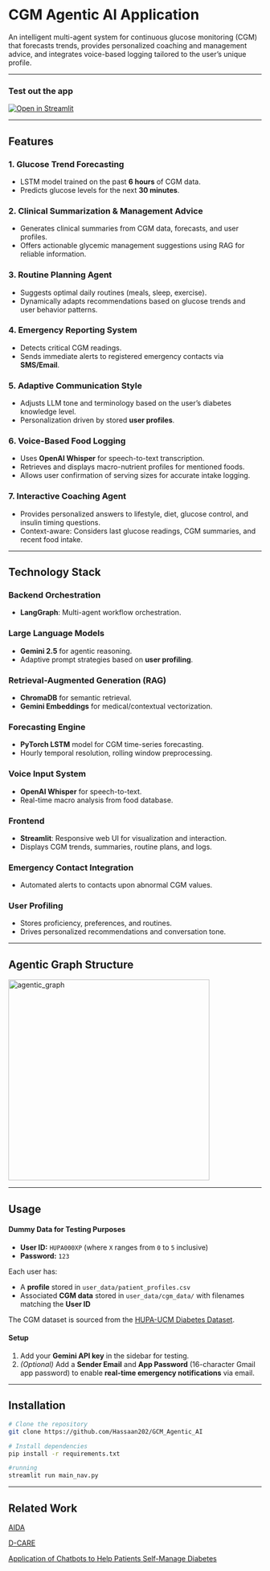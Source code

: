 # CGM Agentic AI Application

An intelligent multi-agent system for continuous glucose monitoring (CGM) that forecasts trends, provides personalized coaching and management advice, and integrates voice-based logging tailored to the user’s unique profile.

---

### Test out the app

<p>
  <a href="https://gcmagenticai-9bfwiufmadlsyhesphs4hi.streamlit.app/" target="_blank">
    <img src="https://static.streamlit.io/badges/streamlit_badge_black_white.svg" alt="Open in Streamlit"/>
  </a>
</p>

---
## Features

### **1. Glucose Trend Forecasting**
- LSTM model trained on the past **6 hours** of CGM data.
- Predicts glucose levels for the next **30 minutes**.

### **2. Clinical Summarization & Management Advice**
- Generates clinical summaries from CGM data, forecasts, and user profiles.
- Offers actionable glycemic management suggestions using RAG for reliable information.

### **3. Routine Planning Agent**
- Suggests optimal daily routines (meals, sleep, exercise).
- Dynamically adapts recommendations based on glucose trends and user behavior patterns.

### **4. Emergency Reporting System**
- Detects critical CGM readings.
- Sends immediate alerts to registered emergency contacts via **SMS/Email**.

### **5. Adaptive Communication Style**
- Adjusts LLM tone and terminology based on the user’s diabetes knowledge level.
- Personalization driven by stored **user profiles**.

### **6. Voice-Based Food Logging**
- Uses **OpenAI Whisper** for speech-to-text transcription.
- Retrieves and displays macro-nutrient profiles for mentioned foods.
- Allows user confirmation of serving sizes for accurate intake logging.

### **7. Interactive Coaching Agent**
- Provides personalized answers to lifestyle, diet, glucose control, and insulin timing questions.
- Context-aware: Considers last glucose readings, CGM summaries, and recent food intake.

---

## Technology Stack

### **Backend Orchestration**
- **LangGraph**: Multi-agent workflow orchestration.

### **Large Language Models**
- **Gemini 2.5** for agentic reasoning.
- Adaptive prompt strategies based on **user profiling**.

### **Retrieval-Augmented Generation (RAG)**
- **ChromaDB** for semantic retrieval.
- **Gemini Embeddings** for medical/contextual vectorization.

### **Forecasting Engine**
- **PyTorch LSTM** model for CGM time-series forecasting.
- Hourly temporal resolution, rolling window preprocessing.

### **Voice Input System**
- **OpenAI Whisper** for speech-to-text.
- Real-time macro analysis from food database.

### **Frontend**
- **Streamlit**: Responsive web UI for visualization and interaction.
- Displays CGM trends, summaries, routine plans, and logs.

### **Emergency Contact Integration**
- Automated alerts to contacts upon abnormal CGM values.

### **User Profiling**
- Stores proficiency, preferences, and routines.
- Drives personalized recommendations and conversation tone.

---
## Agentic Graph Structure
<img width="400" alt="agentic_graph" src="https://github.com/user-attachments/assets/a4b3ee40-9297-48cd-bba9-4acbf79b3b08" />

---
## Usage

#### Dummy Data for Testing Purposes
- **User ID:** `HUPA000XP` (where `X` ranges from `0` to `5` inclusive)  
- **Password:** `123`

Each user has:  
- A **profile** stored in `user_data/patient_profiles.csv`  
- Associated **CGM data** stored in `user_data/cgm_data/` with filenames matching the **User ID**  

The CGM dataset is sourced from the [HUPA-UCM Diabetes Dataset](https://data.mendeley.com/datasets/3hbcscwz44/1).  

#### Setup

1. Add your **Gemini API key** in the sidebar for testing.  
2. *(Optional)* Add a **Sender Email** and **App Password** (16-character Gmail app password) to enable **real-time emergency notifications** via email.  

---
## Installation

```bash
# Clone the repository
git clone https://github.com/Hassaan202/GCM_Agentic_AI

# Install dependencies
pip install -r requirements.txt

#running
streamlit run main_nav.py
```

---
## Related Work
[AIDA](https://link.springer.com/article/10.1007/s44163-021-00005-1)

[D-CARE](https://www.scitepress.org/Papers/2025/132666/132666.pdf)

[Application of Chatbots to Help Patients Self-Manage Diabetes](https://pubmed.ncbi.nlm.nih.gov/39626235/)

